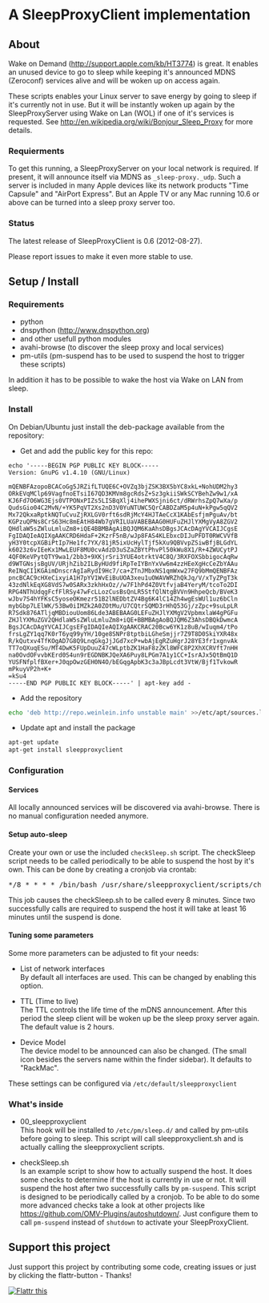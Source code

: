 # A SleepProxyClient implementation

## About

Wake on Demand (http://support.apple.com/kb/HT3774) is great.
It enables an unused device to go to sleep while keeping it's announced MDNS (Zeroconf) services alive and will be woken up on access again.

These scripts enables your Linux server to save energy by going to sleep if it's currently not in use.
But it will be instantly woken up again by the SleepProxyServer using Wake on Lan (WOL) if one of it's services is requested. See http://en.wikipedia.org/wiki/Bonjour_Sleep_Proxy for more details.

### Requierments
To get this running, a SleepProxyServer on your local network is required. If present, it will announce itself via MDNS as <code>_sleep-proxy._udp</code>. 
Such a server is included in many Apple devices like its network products "Time Capsule" and "AirPort Express". But an Apple TV or any Mac running 10.6 or above can be turned into a sleep proxy server too.

### Status
The latest release of SleepProxyClient is 0.6 (2012-08-27).

Please report issues to make it even more stable to use.


## Setup / Install

### Requirements

 - python
 - dnspython (http://www.dnspython.org)
 - and other usefull python modules
 - avahi-browse (to discover the sleep proxy and local services)
 - pm-utils (pm-suspend has to be used to suspend the host to trigger these scripts)
 
 In addition it has to be possible to wake the host via Wake on LAN from sleep.
 
### Install

On Debian/Ubuntu just install the deb-package available from the repository:

  * Get and add the public key for this repo:

```
echo '-----BEGIN PGP PUBLIC KEY BLOCK-----
Version: GnuPG v1.4.10 (GNU/Linux)
 
mQENBFAzopoBCACoGg5JRZifLTUQE6C+OVZq3bjZSK3BX5bYC8xkL+NohUDM2hy3
ORkEVqMClp69VagfnoETsiI67QD3KMVm8gcRdsZ+Sz3gkiiSWkSCYBehZw9w1/xA
KJ6Fd7O6WG3Ejs0VTPONxPIZs5LISBqXlj4ihePWXSjni6ct/dRWrhsZpQ7wXa/p
QudsGio04C2MvN/+YK5PqVT2Xs2nD3V0YuNTUWC5QrCABDZaM5p4uN+kPgw5qQV2
Mx72QkxaRptkNQTuCvuZjRXLGV0rft6sdRjMcY4HJTAeCcX1KAbEsfjmPguAv/bt
KGPzuQPNs8CrS63Hc8mEAtH84Wb7gVRILUaVABEBAAG0HUFuZHJlYXMgVyA8ZGV2
QHdlaW5sZWluLmluZm8+iQE4BBMBAgAiBQJQM6KaAhsDBgsJCAcDAgYVCAIJCgsE
FgIDAQIeAQIXgAAKCRD6HdaF+2KzrF5nB/wJp8FAS4KLEbxcDIJuPFDT0RWCVVfB
yH3Y0tcpXGBiPtIp7He1fc7YX/81jR5ixUcHylTjf5kXu9QBVvpZSiwBfjBLGdYL
k6023z6vIEeKx1MwLEUF8MU0cvAdzD3uSZaZBYtPhvPl50kWu8X1/R+4ZWUCytPJ
4QF0KeVPytQTY9wa1/2bb3+9XKjrSri3YUE4otrktV4C8Q/3RXFOXSbbigocAqRw
d9WTGNsjsBgUV/URjhZib2ILByHUd9fiRpTeIYBnYxVw6m4zzHEeXgHcCeZbYAAu
ReINqCI1KGAimDnscrAgIaRydI9Hc7/ca+ZTnJMbxNS1qmWxw27FQ9bMmQENBFAz
pncBCAC9cHXeCixyiA1H7pYV1WvEiBuUOA3xeu1uOWAVWRZhQkJq/V/xTyZPgT3k
43zdNlkEqXG8VdS7w0SARx3zkhHxOz//w7F1hPd4Z0VtfvjaB4YeryM/tcoTo2DI
RPG4NThUdqgFcfFlRSy47wFcLLozCusBsQnLR5StfQlNtgBVVn9HhpeQcb/BVeK3
wJbv7S4hYFKsC5yoseOKmezr51B2lNEDbtZV4Bg6K4lC14Zh4wgEsWUl1uz6bCln
mybGbp7LElWK/53Bw0iIMZk2A0ZOtMu/U7CQtrSQMD3rHhQ53Gj/zZpc+9suLpLR
R7Sdk876ATljqMBDiouUom86Lde3ABEBAAG0LEFuZHJlYXMgV2VpbmxlaW4gPGFu
ZHJlYXMuZGV2QHdlaW5sZWluLmluZm8+iQE+BBMBAgAoBQJQM6Z3AhsDBQkDwmcA
BgsJCAcDAgYVCAIJCgsEFgIDAQIeAQIXgAAKCRAC20Bcw6YK1z8uB/wIuqm4/tPo
frsLgZY1qq7K0rT6yq99yYH/10ge8SNPr8tptbiLGheSmjjr7Z9T8D0SkiYXR48x
R/kQutxv4TfKOgAD7G8Q9LnqGkgJjJGd7xcP+wbAjEgRZuHgrJ28YE3fr1xgnvAk
TT7oQXuqESu/MT4DwK5FUpDuuZ47cWLptbZK1HaF8zZKl8WFC8P2XhXCRVft7nHH
na0OvdOFvvbKErd0S4un9rEGDNBKJQeXA6Puy8LPGm7A1y1CC+IsrAJx5QtBmQ1D
YUSFNfplfBXer+J0qpOwzGEH0N4O/bEGqgApbK3c3aJBpLcdt3VtW/Bjf1TvkowR
mPkuyVP2h+K+
=kSu4
-----END PGP PUBLIC KEY BLOCK-----' | apt-key add -
```

  * Add the repository

```bash
echo 'deb http://repo.weinlein.info unstable main' >>/etc/apt/sources.list
```

  * Update apt and install the package

```bash
apt-get update
apt-get install sleepproxyclient
```

### Configuration

#### Services

All locally announced services will be discovered via avahi-browse. There is no manual configuration needed anymore.

#### Setup auto-sleep

Create your own or use the included <code>checkSleep.sh</code> script.
The checkSleep script needs to be called periodically to be able to suspend the host by it's own.
This can be done by creating a cronjob via crontab:
<pre>*/8 * * * * /bin/bash /usr/share/sleepproxyclient/scripts/checkSleep.sh</pre>

This job causes the checkSleep.sh to be called every 8 minutes. Since two successfully calls are required to suspend the host it will take at least 16 minutes until the suspend is done.

#### Tuning some parameters

Some more parameters can be adjusted to fit your needs:

- List of network interfaces    
	By default all interfaces are used. This can be changed by enabling this option.

- TTL (Time to live)   
	The TTL controls the life time of the mDNS announcement. After this period the sleep client will be woken up be the sleep proxy server again. The default value is 2 hours.

- Device Model   
	The device model to be announced can also be changed. (The small icon besides the servers name within the finder sidebar). It defaults to "RackMac".

These settings can be configured via <code>/etc/default/sleepproxyclient</code>
	
### What's inside

- 00_sleepproxyclient    
	This hook will be installed to <code>/etc/pm/sleep.d/</code> and called by pm-utils before going to sleep. This script will call sleepproxyclient.sh and is actually calling the sleepproxyclient scripts.

- checkSleep.sh   
 Is an example script to show how to actually suspend the host. It does some checks to determine if the host is currently in use or not. It will suspend the host after two successfully calls by <code>pm-suspend</code>. This script is designed to be periodically called by a cronjob.
	To be able to do some more advanced checks take a look at other projects like https://github.com/OMV-Plugins/autoshutdown/. Just configure them to call <code>pm-suspend</code> instead of <code>shutdown</code> to activate your SleepProxyClient.


## Support this project

Just support this project by contributing some code, creating issues or just by clicking the flattr-button - Thanks!

<a href="http://flattr.com/thing/713748/aweinSleepProxyClient-on-GitHub" target="_blank">
<img src="http://api.flattr.com/button/flattr-badge-large.png" alt="Flattr this" title="Flattr this" border="0" /></a>